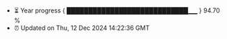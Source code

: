 - ⏳ Year progress { ████████████████████████████▁▁ } 94.70 %
- ⏰ Updated on Thu, 12 Dec 2024 14:22:36 GMT

